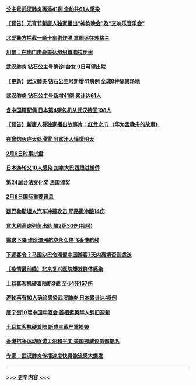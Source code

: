 #### [公主号武汉肺炎再添41例 全船共61人感染](../pages/prog202/a102771703.md?t=02071902) 
#### [【预告】元宵节新唐人独家播出“神韵晚会”及“交响乐音乐会”](../pages/prog202/a102767674.md?t=02071902) 
#### [北爱警方拦截一辆卡车绑炸弹 意图运往苏格兰](../pages/prog202/a102771609.md?t=02071902) 
#### [川普：在也门击毙盖达组织首脑拉伊米](../pages/prog202/a102771528.md?t=02071902) 
#### [武汉肺炎 钻石公主号确诊1台女 9日可望出院](../pages/prog202/a102771518.md?t=02071902) 
#### [【更新】武汉肺炎 钻石公主号新增41病例 全球8种隔离场地](../pages/prog202/a102770740.md?t=02071902) 
#### [武汉肺炎 钻石公主号新增41例 累计达61人](../pages/prog202/a102771486.md?t=02071902) 
#### [含中国籍配偶 日本第4架包机从武汉接回198人](../pages/prog202/a102771472.md?t=02071902) 
#### [【预告】新唐人将独家播出故事片：红龙之爪 （华为孟晚舟的故事）](../pages/prog202/a102767728.md?t=02071902) 
#### [在曾炮火连天处滑雪 阿富汗人憧憬明天](../pages/prog202/a102771290.md?t=02071902) 
#### [2月6日时事拼盘](../pages/prog202/a102771225.md?t=02071902) 
#### [日本游轮又10人感染 加拿大巴西跟进撤侨](../pages/prog202/a102771084.md?t=02071902) 
#### [第24届台法文化奖 法国颁奖](../pages/prog202/a102771032.md?t=02071902) 
#### [2月6日国际重要讯息](../pages/prog202/a102770794.md?t=02071902) 
#### [疑巴勒斯坦人汽车冲撞攻击 耶路撒冷酿14伤](../pages/prog202/a102770586.md?t=02071902) 
#### [意大利高速列车出轨 酿2死30伤(视频)](../pages/prog202/a102770762.md?t=02071902) 
#### [需求下降 维珍澳洲航空永久停飞香港航线](../pages/prog202/a102770751.md?t=02071902) 
#### [下逐客令？马国沙巴令滞留中国游客7天内离境否则遣送](../pages/prog202/a102770640.md?t=02071902) 
#### [【疫情最前线】北京复兴医院爆发群体感染](../pages/prog202/a102770602.md?t=02071902) 
#### [土耳其客机硬着陆断3截 至少1死157伤](../pages/prog202/a102770508.md?t=02071902) 
#### [游轮再有10人确诊感染武汉肺炎 日本累计达45例](../pages/prog202/a102770476.md?t=02071902) 
#### [唐宁街10号中国年酒会 首相邀英华人辞旧迎新](../pages/prog202/a102770458.md?t=02071902) 
#### [土耳其客机硬着陆 断成三截严重损毁](../pages/prog202/a102770239.md?t=02071902) 
#### [香港抗争运动逐诺贝尔和平奖 美国挪威议员都提名](../pages/prog202/a102770390.md?t=02071902) 
#### [专家：武汉肺炎传播速度快得像流感大爆发](../pages/prog202/a102770132.md?t=02071902) 

----
#### [ >>> 更早内容 <<< ](../indexes/prog202-earlier.md)
